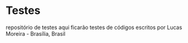 # Testes
repositório de testes
aqui ficarão testes de códigos escritos por Lucas Moreira - Brasília, Brasil
